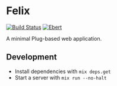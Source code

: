 # Felix
[![Build Status](https://semaphoreci.com/api/v1/fickle-boy/felix/branches/master/badge.svg)](https://semaphoreci.com/fickle-boy/felix)
[![Ebert](https://ebertapp.io/github/fickle-boy/felix.svg)](https://ebertapp.io/github/fickle-boy/felix)

A minimal Plug-based web application.

## Development

  * Install dependencies with `mix deps.get`
  * Start a server with `mix run --no-halt`
